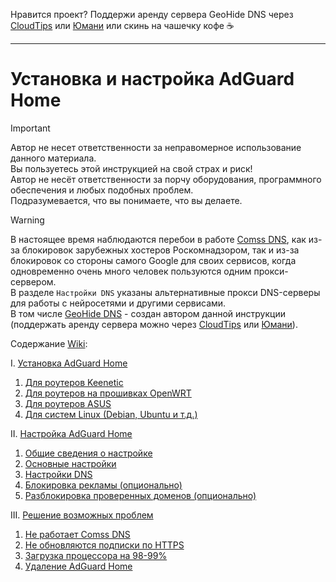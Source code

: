 Нравится проект? Поддержи аренду сервера GeoHide DNS через [CloudTips](https://pay.cloudtips.ru/p/ddeac224) или [Юмани](https://yoomoney.ru/to/41001945296522) или скинь на чашечку кофе ☕ 

***

# Установка и настройка AdGuard Home

> [!IMPORTANT]
> Автор не несет ответственности за неправомерное использование данного материала.  
> Вы пользуетесь этой инструкцией на свой страх и риск!  
> Автор не несёт ответственности за порчу оборудования, программного обеспечения и любых подобных проблем.  
> Подразумевается, что вы понимаете, что вы делаете.

> [!WARNING]
> В настоящее время наблюдаются перебои в работе [Comss DNS](https://www.comss.ru/page.php?id=7315), как из-за блокировок зарубежных хостеров Роскомнадзором, так и из-за блокировок со стороны самого Google для своих сервисов, когда одновременно очень много человек пользуются одним прокси-сервером.  
> В разделе `Настройки DNS` указаны альтернативные прокси DNS-серверы для работы с нейросетями и другими сервисами.  
> В том числе [GeoHide DNS](https://t.me/Inter_net_Helper/6) - создан автором данной инструкции (поддержать аренду сервера можно через [CloudTips](https://pay.cloudtips.ru/p/ddeac224) или [Юмани](https://yoomoney.ru/to/41001945296522)).

Содержание [Wiki](https://github.com/Internet-Helper/AdGuard-Home/wiki/AdGuard-Home):

I. [Установка AdGuard Home](https://github.com/Internet-Helper/AdGuard-Home/wiki/AdGuard-Home#i-%D1%83%D1%81%D1%82%D0%B0%D0%BD%D0%BE%D0%B2%D0%BA%D0%B0-adguard-home)<br>
1. [Для роутеров Keenetic](https://github.com/Internet-Helper/AdGuard-Home/wiki/AdGuard-Home#1-%D0%B4%D0%BB%D1%8F-%D1%80%D0%BE%D1%83%D1%82%D0%B5%D1%80%D0%BE%D0%B2-keenetic)<br>
2. [Для роутеров на прошивках OpenWRT](https://github.com/Internet-Helper/AdGuard-Home/wiki/AdGuard-Home#2-%D0%B4%D0%BB%D1%8F-%D1%80%D0%BE%D1%83%D1%82%D0%B5%D1%80%D0%BE%D0%B2-%D0%BD%D0%B0-%D0%BF%D1%80%D0%BE%D1%88%D0%B8%D0%B2%D0%BA%D0%B0%D1%85-openwrt)<br>
3. [Для роутеров ASUS](https://github.com/Internet-Helper/AdGuard-Home/wiki/AdGuard-Home#3-%D0%B4%D0%BB%D1%8F-%D1%80%D0%BE%D1%83%D1%82%D0%B5%D1%80%D0%BE%D0%B2-asus)<br>
4. [Для систем Linux (Debian, Ubuntu и т.д.)](https://github.com/Internet-Helper/AdGuard-Home/wiki/AdGuard-Home#4-%D0%B4%D0%BB%D1%8F-%D1%81%D0%B8%D1%81%D1%82%D0%B5%D0%BC-linux-debian-ubuntu-%D0%B8-%D1%82%D0%B4)<br>

II. [Настройка AdGuard Home](https://github.com/Internet-Helper/AdGuard-Home/wiki/AdGuard-Home#ii-%D0%BD%D0%B0%D1%81%D1%82%D1%80%D0%BE%D0%B9%D0%BA%D0%B0-adguard-home)<br>
1. [Общие сведения о настройке](https://github.com/Internet-Helper/AdGuard-Home/wiki/AdGuard-Home#1-%D0%BE%D0%B1%D1%89%D0%B8%D0%B5-%D1%81%D0%B2%D0%B5%D0%B4%D0%B5%D0%BD%D0%B8%D1%8F-%D0%BE-%D0%BD%D0%B0%D1%81%D1%82%D1%80%D0%BE%D0%B9%D0%BA%D0%B5)<br>
2. [Основные настройки](https://github.com/Internet-Helper/AdGuard-Home/wiki/AdGuard-Home#2-%D0%BE%D1%81%D0%BD%D0%BE%D0%B2%D0%BD%D1%8B%D0%B5-%D0%BD%D0%B0%D1%81%D1%82%D1%80%D0%BE%D0%B9%D0%BA%D0%B8)<br>
3. [Настройки DNS](https://github.com/Internet-Helper/AdGuard-Home/wiki/AdGuard-Home#3-%D0%BD%D0%B0%D1%81%D1%82%D1%80%D0%BE%D0%B9%D0%BA%D0%B8-dns)<br>
4. [Блокировка рекламы (опционально)](https://github.com/Internet-Helper/AdGuard-Home/wiki/AdGuard-Home#4-%D0%B1%D0%BB%D0%BE%D0%BA%D0%B8%D1%80%D0%BE%D0%B2%D0%BA%D0%B0-%D1%80%D0%B5%D0%BA%D0%BB%D0%B0%D0%BC%D1%8B-%D0%BE%D0%BF%D1%86%D0%B8%D0%BE%D0%BD%D0%B0%D0%BB%D1%8C%D0%BD%D0%BE)<br>
5. [Разблокировка проверенных доменов (опционально)](https://github.com/Internet-Helper/AdGuard-Home/wiki/AdGuard-Home#5-%D1%80%D0%B0%D0%B7%D0%B1%D0%BB%D0%BE%D0%BA%D0%B8%D1%80%D0%BE%D0%B2%D0%BA%D0%B0-%D0%BF%D1%80%D0%BE%D0%B2%D0%B5%D1%80%D0%B5%D0%BD%D0%BD%D1%8B%D1%85-%D0%B4%D0%BE%D0%BC%D0%B5%D0%BD%D0%BE%D0%B2-%D0%BE%D0%BF%D1%86%D0%B8%D0%BE%D0%BD%D0%B0%D0%BB%D1%8C%D0%BD%D0%BE)<br>

III. [Решение возможных проблем](https://github.com/Internet-Helper/AdGuard-Home/wiki/AdGuard-Home#iii-%D1%80%D0%B5%D1%88%D0%B5%D0%BD%D0%B8%D0%B5-%D0%B2%D0%BE%D0%B7%D0%BC%D0%BE%D0%B6%D0%BD%D1%8B%D1%85-%D0%BF%D1%80%D0%BE%D0%B1%D0%BB%D0%B5%D0%BC)
1. [Не работает Comss DNS](https://github.com/Internet-Helper/AdGuard-Home/wiki/AdGuard-Home#1-%D0%BD%D0%B5-%D1%80%D0%B0%D0%B1%D0%BE%D1%82%D0%B0%D0%B5%D1%82-comss-dns)
2. [Не обновляются подписки по HTTPS](https://github.com/Internet-Helper/AdGuard-Home/wiki/AdGuard-Home#2-%D0%BD%D0%B5-%D0%BE%D0%B1%D0%BD%D0%BE%D0%B2%D0%BB%D1%8F%D1%8E%D1%82%D1%81%D1%8F-%D0%BF%D0%BE%D0%B4%D0%BF%D0%B8%D1%81%D0%BA%D0%B8-%D0%BF%D0%BE-https)
3. [Загрузка процессора на 98-99%](https://github.com/Internet-Helper/AdGuard-Home/wiki/AdGuard-Home#3-%D0%B7%D0%B0%D0%B3%D1%80%D1%83%D0%B7%D0%BA%D0%B0-%D0%BF%D1%80%D0%BE%D1%86%D0%B5%D1%81%D1%81%D0%BE%D1%80%D0%B0-%D0%BD%D0%B0-98-99)
4. [Удаление AdGuard Home](https://github.com/Internet-Helper/AdGuard-Home/wiki/AdGuard-Home#4-%D1%83%D0%B4%D0%B0%D0%BB%D0%B5%D0%BD%D0%B8%D0%B5-adguard-home)
